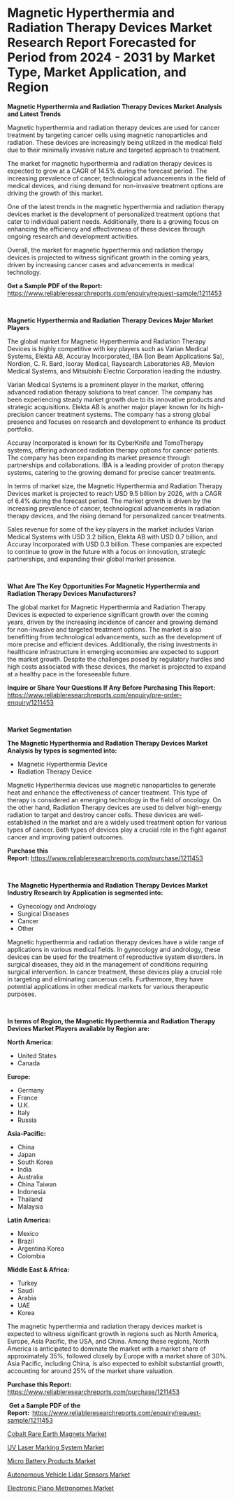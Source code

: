 <p><h1>Magnetic Hyperthermia and Radiation Therapy Devices Market Research Report Forecasted for Period from 2024 -  2031 by Market Type, Market Application, and Region</h1></p><p><strong>Magnetic Hyperthermia and Radiation Therapy Devices Market Analysis and Latest Trends</strong></p>
<p><p>Magnetic hyperthermia and radiation therapy devices are used for cancer treatment by targeting cancer cells using magnetic nanoparticles and radiation. These devices are increasingly being utilized in the medical field due to their minimally invasive nature and targeted approach to treatment.</p><p>The market for magnetic hyperthermia and radiation therapy devices is expected to grow at a CAGR of 14.5% during the forecast period. The increasing prevalence of cancer, technological advancements in the field of medical devices, and rising demand for non-invasive treatment options are driving the growth of this market.</p><p>One of the latest trends in the magnetic hyperthermia and radiation therapy devices market is the development of personalized treatment options that cater to individual patient needs. Additionally, there is a growing focus on enhancing the efficiency and effectiveness of these devices through ongoing research and development activities.</p><p>Overall, the market for magnetic hyperthermia and radiation therapy devices is projected to witness significant growth in the coming years, driven by increasing cancer cases and advancements in medical technology.</p></p>
<p><strong>Get a Sample PDF of the Report:&nbsp;</strong> <a href="https://www.reliableresearchreports.com/enquiry/request-sample/1211453">https://www.reliableresearchreports.com/enquiry/request-sample/1211453</a></p>
<p>&nbsp;</p>
<p><strong>Magnetic Hyperthermia and Radiation Therapy Devices Major Market Players</strong></p>
<p><p>The global market for Magnetic Hyperthermia and Radiation Therapy Devices is highly competitive with key players such as Varian Medical Systems, Elekta AB, Accuray Incorporated, IBA (Ion Beam Applications Sa), Nordion, C. R. Bard, Isoray Medical, Raysearch Laboratories AB, Mevion Medical Systems, and Mitsubishi Electric Corporation leading the industry.</p><p>Varian Medical Systems is a prominent player in the market, offering advanced radiation therapy solutions to treat cancer. The company has been experiencing steady market growth due to its innovative products and strategic acquisitions. Elekta AB is another major player known for its high-precision cancer treatment systems. The company has a strong global presence and focuses on research and development to enhance its product portfolio.</p><p>Accuray Incorporated is known for its CyberKnife and TomoTherapy systems, offering advanced radiation therapy options for cancer patients. The company has been expanding its market presence through partnerships and collaborations. IBA is a leading provider of proton therapy systems, catering to the growing demand for precise cancer treatments.</p><p>In terms of market size, the Magnetic Hyperthermia and Radiation Therapy Devices market is projected to reach USD 9.5 billion by 2026, with a CAGR of 6.4% during the forecast period. The market growth is driven by the increasing prevalence of cancer, technological advancements in radiation therapy devices, and the rising demand for personalized cancer treatments.</p><p>Sales revenue for some of the key players in the market includes Varian Medical Systems with USD 3.2 billion, Elekta AB with USD 0.7 billion, and Accuray Incorporated with USD 0.3 billion. These companies are expected to continue to grow in the future with a focus on innovation, strategic partnerships, and expanding their global market presence.</p></p>
<p>&nbsp;</p>
<p><strong>What Are The Key Opportunities For Magnetic Hyperthermia and Radiation Therapy Devices Manufacturers?</strong></p>
<p><p>The global market for Magnetic Hyperthermia and Radiation Therapy Devices is expected to experience significant growth over the coming years, driven by the increasing incidence of cancer and growing demand for non-invasive and targeted treatment options. The market is also benefitting from technological advancements, such as the development of more precise and efficient devices. Additionally, the rising investments in healthcare infrastructure in emerging economies are expected to support the market growth. Despite the challenges posed by regulatory hurdles and high costs associated with these devices, the market is projected to expand at a healthy pace in the foreseeable future.</p></p>
<p><strong>Inquire or Share Your Questions If Any Before Purchasing This Report:</strong> <a href="https://www.reliableresearchreports.com/enquiry/pre-order-enquiry/1211453">https://www.reliableresearchreports.com/enquiry/pre-order-enquiry/1211453</a></p>
<p>&nbsp;</p>
<p><strong>Market Segmentation</strong></p>
<p><strong>The Magnetic Hyperthermia and Radiation Therapy Devices Market Analysis by types is segmented into:</strong></p>
<p><ul><li>Magnetic Hyperthermia Device</li><li>Radiation Therapy Device</li></ul></p>
<p><p>Magnetic Hyperthermia devices use magnetic nanoparticles to generate heat and enhance the effectiveness of cancer treatment. This type of therapy is considered an emerging technology in the field of oncology. On the other hand, Radiation Therapy devices are used to deliver high-energy radiation to target and destroy cancer cells. These devices are well-established in the market and are a widely used treatment option for various types of cancer. Both types of devices play a crucial role in the fight against cancer and improving patient outcomes.</p></p>
<p><strong>Purchase this Report:&nbsp;</strong><a href="https://www.reliableresearchreports.com/purchase/1211453">https://www.reliableresearchreports.com/purchase/1211453</a></p>
<p>&nbsp;</p>
<p><strong>The Magnetic Hyperthermia and Radiation Therapy Devices Market Industry Research by Application is segmented into:</strong></p>
<p><ul><li>Gynecology and Andrology</li><li>Surgical Diseases</li><li>Cancer</li><li>Other</li></ul></p>
<p><p>Magnetic hyperthermia and radiation therapy devices have a wide range of applications in various medical fields. In gynecology and andrology, these devices can be used for the treatment of reproductive system disorders. In surgical diseases, they aid in the management of conditions requiring surgical intervention. In cancer treatment, these devices play a crucial role in targeting and eliminating cancerous cells. Furthermore, they have potential applications in other medical markets for various therapeutic purposes.</p></p>
<p>&nbsp;</p>
<p><strong>In terms of Region, the Magnetic Hyperthermia and Radiation Therapy Devices Market Players available by Region are:</strong></p>
<p>
    <p> <strong> North America: </strong>
        <ul>
            <li>United States</li>
            <li>Canada</li>
        </ul>
        </p> 
    <p> <strong> Europe: </strong>
        <ul>
            <li>Germany</li>
            <li>France</li>
            <li>U.K.</li>
            <li>Italy</li>
            <li>Russia</li>
        </ul>
        </p> 
    <p> <strong> Asia-Pacific: </strong>
        <ul>
            <li>China</li>
            <li>Japan</li>
            <li>South Korea</li>
            <li>India</li>
            <li>Australia</li>
            <li>China Taiwan</li>
            <li>Indonesia</li>
            <li>Thailand</li>
            <li>Malaysia</li>
        </ul>
        </p> 
    <p> <strong> Latin America: </strong>
        <ul>
            <li>Mexico</li>
            <li>Brazil</li>
            <li>Argentina Korea</li>
            <li>Colombia</li>
        </ul>
        </p> 
    <p> <strong> Middle East & Africa: </strong>
        <ul>
            <li>Turkey</li>
            <li>Saudi</li>
            <li>Arabia</li>
            <li>UAE</li>
            <li>Korea</li>
        </ul>
    </p>
    </p>
<p><p>The magnetic hyperthermia and radiation therapy devices market is expected to witness significant growth in regions such as North America, Europe, Asia Pacific, the USA, and China. Among these regions, North America is anticipated to dominate the market with a market share of approximately 35%, followed closely by Europe with a market share of 30%. Asia Pacific, including China, is also expected to exhibit substantial growth, accounting for around 25% of the market share valuation.</p></p>
<p><strong>Purchase this Report: </strong><a href="https://www.reliableresearchreports.com/purchase/1211453">https://www.reliableresearchreports.com/purchase/1211453</a></p>
<p>&nbsp;<strong>Get a Sample PDF of the Report:&nbsp;&nbsp;</strong><a href="https://www.reliableresearchreports.com/enquiry/request-sample/1211453">https://www.reliableresearchreports.com/enquiry/request-sample/1211453</a></p>
<p><strong></strong></p>
<p><p><a href="https://medium.com/p/a6b769cdba3a/edit">Cobalt Rare Earth Magnets Market</a></p><p><a href="https://github.com/nicholepatriciadoylenwnrjr0/Market-Research-Report-List-1/blob/main/uv-laser-marking-system-market.md">UV Laser Marking System Market</a></p><p><a href="https://medium.com/p/a741ef0b96a2/edit">Micro Battery Products Market</a></p><p><a href="https://github.com/gamblestampleyjenny50m5sl6/Market-Research-Report-List-1/blob/main/autonomous-vehicle-lidar-sensors-market.md">Autonomous Vehicle Lidar Sensors Market</a></p><p><a href="https://medium.com/p/284ffe3c61cc/edit">Electronic Piano Metronomes Market</a></p></p>